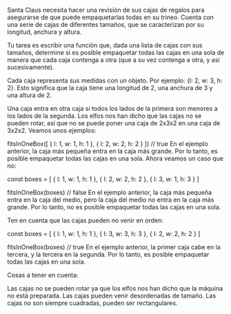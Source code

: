 Santa Claus necesita hacer una revisión de sus cajas de regalos para asegurarse de que puede empaquetarlas todas en su trineo. Cuenta con una serie de cajas de diferentes tamaños, que se caracterizan por su longitud, anchura y altura.

Tu tarea es escribir una función que, dada una lista de cajas con sus tamaños, determine si es posible empaquetar todas las cajas en una sola de manera que cada caja contenga a otra (que a su vez contenga a otra, y así sucesivamente).

Cada caja representa sus medidas con un objeto. Por ejemplo: {l: 2, w: 3, h: 2}. Esto significa que la caja tiene una longitud de 2, una anchura de 3 y una altura de 2.

Una caja entra en otra caja si todos los lados de la primera son menores a los lados de la segunda. Los elfos nos han dicho que las cajas no se pueden rotar, así que no se puede poner una caja de 2x3x2 en una caja de 3x2x2. Veamos unos ejemplos:

fitsInOneBox([
{ l: 1, w: 1, h: 1 },
{ l: 2, w: 2, h: 2 }
]) // true
En el ejemplo anterior, la caja más pequeña entra en la caja más grande. Por lo tanto, es posible empaquetar todas las cajas en una sola. Ahora veamos un caso que no:

const boxes = [
{ l: 1, w: 1, h: 1 },
{ l: 2, w: 2, h: 2 },
{ l: 3, w: 1, h: 3 }
]

fitsInOneBox(boxes) // false
En el ejemplo anterior, la caja más pequeña entra en la caja del medio, pero la caja del medio no entra en la caja más grande. Por lo tanto, no es posible empaquetar todas las cajas en una sola.

Ten en cuenta que las cajas pueden no venir en orden:

const boxes = [
{ l: 1, w: 1, h: 1 },
{ l: 3, w: 3, h: 3 },
{ l: 2, w: 2, h: 2 }
]

fitsInOneBox(boxes) // true
En el ejemplo anterior, la primer caja cabe en la tercera, y la tercera en la segunda. Por lo tanto, es posible empaquetar todas las cajas en una sola.

Cosas a tener en cuenta:

Las cajas no se pueden rotar ya que los elfos nos han dicho que la máquina no está preparada.
Las cajas pueden venir desordenadas de tamaño.
Las cajas no son siempre cuadradas, pueden ser rectangulares.